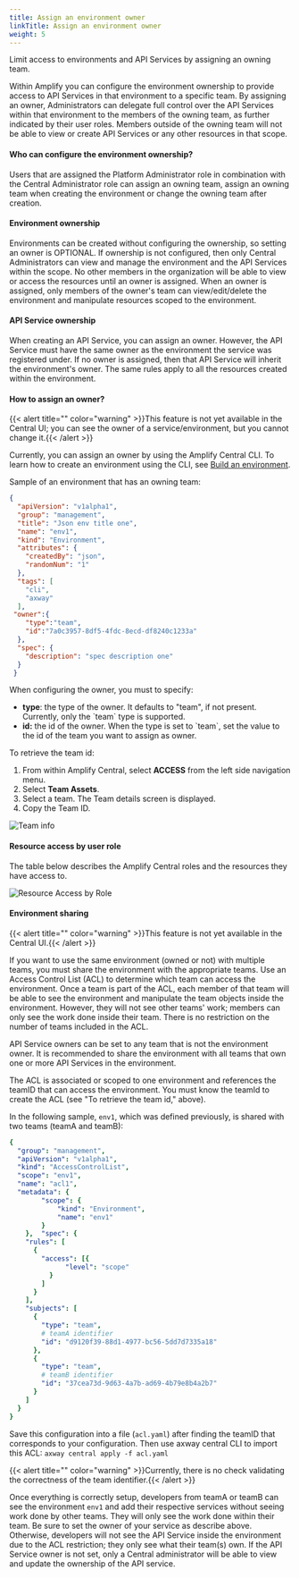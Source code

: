 ```yaml
---
title: Assign an environment owner
linkTitle: Assign an environment owner
weight: 5
---
```

Limit access to environments and API Services by assigning an owning team.

Within Amplify you can configure the environment ownership to provide access to API Services in that environment to a specific team. By assigning an owner, Administrators can delegate full control over the API Services within that environment to the members of the owning team, as further indicated by their user roles. Members outside of the owning team will not be able to view or create API Services or any other resources in that scope.

#### Who can configure the environment ownership?

Users that are assigned the Platform Administrator role in combination with the Central Administrator role can assign an owning team, assign an owning team when creating the environment or change the owning team after creation.

#### Environment ownership

Environments can be created without configuring the ownership, so setting an owner is OPTIONAL. If ownership is not configured, then only Central Administrators can view and manage the environment and the API Services within the scope. No other members in the organization will be able to view or access the resources until an owner is assigned. When an owner is assigned, only members of the owner's team can view/edit/delete the environment and manipulate resources scoped to the environment.

#### API Service ownership

When creating an API Service, you can assign an owner. However, the API Service must have the same owner as the environment the service was registered under. If no owner is assigned, then that API Service will inherit the environment's owner. The same rules apply to all the resources created within the environment.

#### How to assign an owner?

{{< alert title="" color="warning" >}}This feature is not yet available in the Central UI; you can see the owner of a service/environment, but you cannot change it.{{< /alert >}}

Currently, you can assign an owner by using the Amplify Central CLI. To learn how to create an environment using the CLI, see [Build an environment](/docs/integrate_with_central/cli_central/cli_environments/).

Sample of an environment that has an owning team:

```json
{
  "apiVersion": "v1alpha1",
  "group": "management",
  "title": "Json env title one",
  "name": "env1",
  "kind": "Environment",
  "attributes": {
    "createdBy": "json",
    "randomNum": "1"
  },
  "tags": [
    "cli",
    "axway"
  ],
 "owner":{
    "type":"team",
    "id":"7a0c3957-8df5-4fdc-8ecd-df8240c1233a"
  },
  "spec": {
    "description": "spec description one"
  }
 }
```

When configuring the owner, you must to specify:

* **type**: the type of the owner. It defaults to "team", if not present. Currently, only the \`team\` type is supported.
* **id:** the id of the owner. When the type is set to \`team\`, set the value to the id of the team you want to assign as owner.

To retrieve the team id:

1. From within Amplify Central, select **ACCESS** from the left side navigation menu.
2. Select **Team Assets**.
3. Select a team. The Team details screen is displayed.
4. Copy the Team ID.

![Team info](/Images/central/central_teams.png)

#### Resource access by user role

The table below describes the Amplify Central roles and the resources they have access to.

![Resource Access by Role](/Images/central/env_gw_mgmt/resourcepermissionsbyrole.png)

#### Environment sharing

{{< alert title="" color="warning" >}}This feature is not yet available in the Central UI.{{< /alert >}}

If you want to use the same environment (owned or not) with multiple teams, you must share the environment with the appropriate teams. Use an Access Control List (ACL) to determine which team can access the environment. Once a team is part of the ACL, each member of that team will be able to see the environment and manipulate the team objects inside the environment. However, they will not see other teams' work; members can only see the work done inside their team. There is no restriction on the number of teams included in the ACL.

API Service owners can be set to any team that is not the environment owner. It is recommended to share the environment with all teams that own one or more API Services in the environment.

The ACL is associated or scoped to one environment and references the teamID that can access the environment. You must know the teamId to create the ACL (see "To retrieve the team id," above).

In the following sample, `env1`, which was defined previously, is shared with two teams (teamA and teamB):

```yaml
{
  "group": "management",
  "apiVersion": "v1alpha1",
  "kind": "AccessControlList",
  "scope": "env1",
  "name": "acl1",
  "metadata": {
        "scope": {
            "kind": "Environment",
            "name": "env1"
        }
    },  "spec": {
    "rules": [
      {
        "access": [{
              "level": "scope"
          }
        ]
      }
    ],
    "subjects": [
      {
        "type": "team",
        # teamA identifier
        "id": "d9120f39-88d1-4977-bc56-5dd7d7335a18"
      },
      {
        "type": "team",
        # teamB identifier
        "id": "37cea73d-9d63-4a7b-ad69-4b79e8b4a2b7"
      }
    ]
  }
}
```

Save this configuration into a file (`acl.yaml`) after finding the teamID that corresponds to your configuration. Then use axway central CLI to import this ACL: `axway central apply -f acl.yaml`

{{< alert title="" color="warning" >}}Currently, there is no check validating the correctness of the team identifier.{{< /alert >}}

Once everything is correctly setup, developers from teamA or teamB can see the environment `env1` and add their respective services without seeing work done by other teams. They will only see the work done within their team. Be sure to set the owner of your service as describe above. Otherwise, developers will not see the API Service inside the environment due to the ACL restriction; they only see what their team(s) own. If the API Service owner is not set, only a Central administrator will be able to view and update the ownership of the API service.

